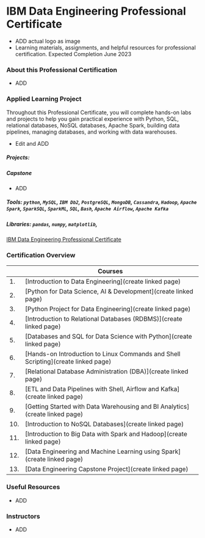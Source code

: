# IBM Data Engineering Professional Certificate
- ADD actual logo as image
- Learning materials, assignments, and helpful resources for professional certification. Expected Completion June 2023

### About this Professional Certification  
- ADD


### Applied Learning Project
Throughout this Professional Certificate, you will complete hands-on labs and projects to help you gain practical experience with Python, SQL, relational databases, NoSQL databases, Apache Spark, building data pipelines, managing databases, and working with data warehouses.
- Edit and ADD
##### Projects:

##### Capstone
- ADD

##### Tools: `python`, `MySQL`, `IBM Db2`, `PostgreSQL`, `MongoDB`, `Cassandra`, `Hadoop`, `Apache Spark`, `SparkSQL`, `SparkML`, `SQL`, `Bash`, `Apache Airflow`, `Apache Kafka`
##### Libraries: `pandas`, `numpy`, `matplotlib`, 
[IBM Data Engineering Professional Certificate](https://www.coursera.org/professional-certificates/ibm-data-engineer)


### Certification Overview
|    | Courses |
| ----- | ------ |
|1. |[Introduction to Data Engineering](create linked page)
|2. |[Python for Data Science, AI & Development](create linked page)
|3. |[Python Project for Data Engineering](create linked page)
|4. |[Introduction to Relational Databases (RDBMS)](create linked page)
|5. |[Databases and SQL for Data Science with Python](create linked page)
|6. |[Hands-on Introduction to Linux Commands and Shell Scripting](create linked page)
|7. |[Relational Database Administration (DBA)](create linked page)
|8. |[ETL and Data Pipelines with Shell, Airflow and Kafka](create linked page)
|9. |[Getting Started with Data Warehousing and BI Analytics](create linked page)
|10. |[Introduction to NoSQL Databases](create linked page)
|11. |[Introduction to Big Data with Spark and Hadoop](create linked page)
|12. |[Data Engineering and Machine Learning using Spark](create linked page)
|13. |[Data Engineering Capstone Project](create linked page)

### Useful Resources
- ADD

### Instructors
- ADD



